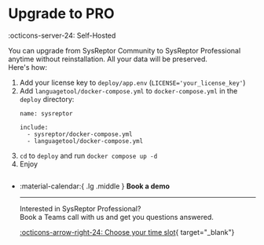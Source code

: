 # Upgrade to PRO

:octicons-server-24: Self-Hosted

You can upgrade from SysReptor Community to SysReptor Professional anytime without reinstallation. All your data will be preserved.  
Here's how:

1. Add your license key to `deploy/app.env` (`LICENSE='your_license_key'`)
2. Add `languagetool/docker-compose.yml` to `docker-compose.yml` in the `deploy` directory:
   ```
   name: sysreptor

   include:
     - sysreptor/docker-compose.yml
     - languagetool/docker-compose.yml
   ```
3. `cd` to `deploy` and run `docker compose up -d`
4. Enjoy


<div class="grid cards" style="margin-top: 2em;" markdown>

-   :material-calendar:{ .lg .middle } __Book a demo__

    ---

    Interested in SysReptor Professional?  
    Book a Teams call with us and get you questions answered.

    [:octicons-arrow-right-24: Choose your time slot](https://outlook.office365.com/book/SysReptorDemo@syslifters.com/s/gUjy2xF2GEeSc_6mDLvvkA2){ target="_blank"}

</div>